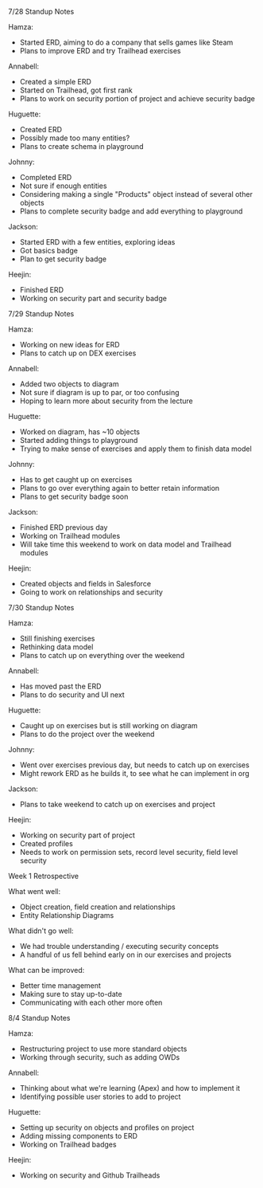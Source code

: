 7/28 Standup Notes

Hamza:
- Started ERD, aiming to do a company that sells games like Steam
- Plans to improve ERD and try Trailhead exercises

Annabell:
- Created a simple ERD
- Started on Trailhead, got first rank
- Plans to work on security portion of project and achieve security badge

Huguette:
- Created ERD
- Possibly made too many entities?
- Plans to create schema in playground

Johnny:
- Completed ERD
- Not sure if enough entities
- Considering making a single "Products" object instead of several other objects
- Plans to complete security badge and add everything to playground

Jackson:
- Started ERD with a few entities, exploring ideas
- Got basics badge
- Plan to get security badge

Heejin:
- Finished ERD
- Working on security part and security badge




7/29 Standup Notes

Hamza:
- Working on new ideas for ERD
- Plans to catch up on DEX exercises

Annabell:
- Added two objects to diagram
- Not sure if diagram is up to par, or too confusing
- Hoping to learn more about security from the lecture

Huguette:
- Worked on diagram, has ~10 objects
- Started adding things to playground
- Trying to make sense of exercises and apply them to finish data model

Johnny:
- Has to get caught up on exercises
- Plans to go over everything again to better retain information
- Plans to get security badge soon

Jackson:
- Finished ERD previous day
- Working on Trailhead modules
- Will take time this weekend to work on data model and Trailhead modules

Heejin:
- Created objects and fields in Salesforce
- Going to work on relationships and security




7/30 Standup Notes

Hamza:
- Still finishing exercises
- Rethinking data model
- Plans to catch up on everything over the weekend

Annabell:
- Has moved past the ERD
- Plans to do security and UI next

Huguette:
- Caught up on exercises but is still working on diagram
- Plans to do the project over the weekend

Johnny:
- Went over exercises previous day, but needs to catch up on exercises
- Might rework ERD as he builds it, to see what he can implement in org

Jackson:
- Plans to take weekend to catch up on exercises and project

Heejin:
- Working on security part of project
- Created profiles
- Needs to work on permission sets, record level security, field level security



Week 1 Retrospective

What went well:
- Object creation, field creation and relationships
- Entity Relationship Diagrams

What didn't go well:
- We had trouble understanding / executing security concepts
- A handful of us fell behind early on in our exercises and projects

What can be improved:
- Better time management
- Making sure to stay up-to-date
- Communicating with each other more often



8/4 Standup Notes

Hamza:
- Restructuring project to use more standard objects
- Working through security, such as adding OWDs

Annabell:
- Thinking about what we're learning (Apex) and how to implement it
- Identifying possible user stories to add to project

Huguette:
- Setting up security on objects and profiles on project
- Adding missing components to ERD
- Working on Trailhead badges

Heejin:
- Working on security and Github Trailheads
